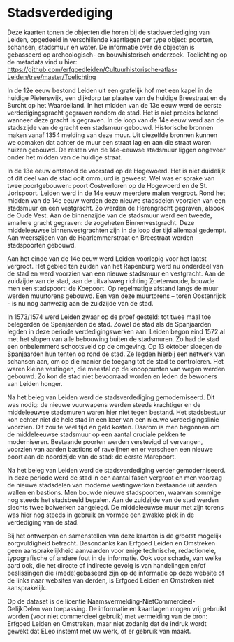 # Stadsverdediging
Deze kaarten tonen de objecten die horen bij de stadsverdediging van Leiden, opgedeeld in verschillende kaartlagen per type object: poorten, schansen, stadsmuur en water. De informatie over de objecten is gebasseerd op archeologisch- en bouwhistorisch onderzoek. Toelichting op de metadata vind u hier: https://github.com/erfgoedleiden/Cultuurhistorische-atlas-Leiden/tree/master/Toelichting

In de 12e eeuw bestond Leiden uit een grafelijk hof met een kapel in de huidige Pieterswijk, een dijkdorp ter plaatse van de huidige Breestraat en de Burcht op het Waardeiland. In het midden van de 13e eeuw werd de eerste verdedigingsgracht gegraven rondom de stad. Het is niet precies bekend wanneer deze gracht is gegraven. In de loop van de 14e eeuw werd aan de stadszijde van de gracht een stadsmuur gebouwd. Historische bronnen maken vanaf 1354 melding van deze muur. Uit diezelfde bronnen kunnen we opmaken dat achter de muur een straat lag en aan die straat waren huizen gebouwd. De resten van de 14e-eeuwse stadsmuur liggen ongeveer onder het midden van de huidige straat.

In de 13e eeuw ontstond de voorstad op de Hogewoerd. Het is niet duidelijk of dit deel van de stad ooit ommuurd is geweest. Wel was er sprake van twee poortgebouwen: poort Costverloren op de Hogewoerd en de St. Jorispoort. Leiden werd in de 14e eeuw meerdere malen vergroot. Rond het midden van de 14e eeuw werden deze nieuwe stadsdelen voorzien van een stadsmuur en een vestgracht. Zo werden de Herengracht gegraven, alsook de Oude Vest. Aan de binnenzijde van de stadsmuur werd een tweede, smallere gracht gegraven: de zogeheten Binnenvestgracht. Deze middeleeuwse binnenvestgrachten zijn in de loop der tijd allemaal gedempt. Aan weerszijden van de Haarlemmerstraat en Breestraat werden stadspoorten gebouwd.

Aan het einde van de 14e eeuw werd Leiden voorlopig voor het laatst vergroot. Het gebied ten zuiden van het Rapenburg werd nu onderdeel van de stad en werd voorzien van een nieuwe stadsmuur en vestgracht. Aan de zuidzijde van de stad, aan de uitvalsweg richting Zoeterwoude, bouwde men een stadspoort: de Koepoort. Op regelmatige afstand langs de muur werden muurtorens gebouwd. Een van deze muurtorens – toren Oostenrijck - is nu nog aanwezig aan de zuidzijde van de stad.

In 1573/1574 werd Leiden zwaar op de proef gesteld: tot twee maal toe belegerden de Spanjaarden de stad. Zowel de stad als de Spanjaarden legden in deze periode verdedigingswerken aan. Leiden begon eind 1572 al met het slopen van alle bebouwing buiten de stadsmuren. Zo had de stad een onbelemmerd schootsveld op de omgeving. Op 13 oktober sloegen de Spanjaarden hun tenten op rond de stad. Ze legden hierbij een netwerk van schansen aan, om op die manier de toegang tot de stad te controleren. Het waren kleine vestingen, die meestal op de knooppunten van wegen werden gebouwd. Zo kon de stad niet bevoorraad worden en leden de bewoners van Leiden honger.

Na het beleg van Leiden werd de stadsverdediging gemoderniseerd. Dit was nodig: de nieuwe vuurwapens werden steeds krachtiger en de middeleeuwse stadsmuren waren hier niet tegen bestand. Het stadsbestuur kon echter niet de hele stad in een keer van een nieuwe verdedigingslinie voorzien. Dit zou te veel tijd en geld kosten. Daarom is men begonnen om de middeleeuwse stadsmuur op een aantal cruciale pekken te moderniseren. Bestaande poorten werden verstevigd of vervangen, voorzien van aarden bastions of ravelijnen en er verscheen een nieuwe poort aan de noordzijde van de stad: de eerste Marepoort. 

Na het beleg van Leiden werd de stadsverdediging verder gemoderniseerd. In deze periode werd de stad in een aantal fasen vergroot en men voorzag de nieuwe stadsdelen van moderne vestingwerken bestaande uit aarden wallen en bastions. Men bouwde nieuwe stadspoorten, waarvan sommige nog steeds het stadsbeeld bepalen. Aan de zuidzijde van de stad werden slechts twee bolwerken aangelegd. De middeleeuwse muur met zijn torens was hier nog steeds in gebruik en vormde een zwakke plek in de verdediging van de stad.

Bij het ontwerpen en samenstellen van deze kaarten is de grootst mogelijk zorgvuldigheid betracht. Desondanks kan Erfgoed Leiden en Omstreken geen aansprakelijkheid aanvaarden voor enige technische, redactionele, typografische of andere fout in de informatie. Ook voor schade, van welke aard ook, die het directe of indirecte gevolg is van handelingen en/of beslissingen die (mede)gebaseerd zijn op de informatie op deze website of de links naar websites van derden, is Erfgoed Leiden en Omstreken niet aansprakelijk.

Op de dataset is de licentie Naamsvermelding-NietCommercieel-GelijkDelen van toepassing. De informatie en kaartlagen mogen vrij gebruikt worden (voor niet commercieel gebruik) met vermelding van de bron: Erfgoed Leiden en Omstreken, maar niet zodanig dat de indruk wordt gewekt dat ELeo instemt met uw werk, of er gebruik van maakt.
